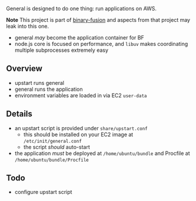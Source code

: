 General is designed to do one thing:
run applications on AWS.

**Note** This project is part of [binary-fusion](https://github.com/jacobgroundwater/binary-fusion)
and aspects from that project may leak into this one.

- general _may_ become the application container for BF
- node.js core is focused on performance,
and `libuv` makes coordinating multiple subprocesses extremely easy

## Overview

- upstart runs general
- general runs the application
- environment variables are loaded in via EC2 `user-data`

## Details

- an upstart script is provided under `share/upstart.conf`
    - this should be installed on your EC2 image at
    `/etc/init/general.conf`
    - the script _should_ auto-start
- the application _must_ be deployed at
`/home/ubuntu/bundle` and Procfile at
`/home/ubuntu/bundle/Procfile`

## Todo

- configure upstart script
